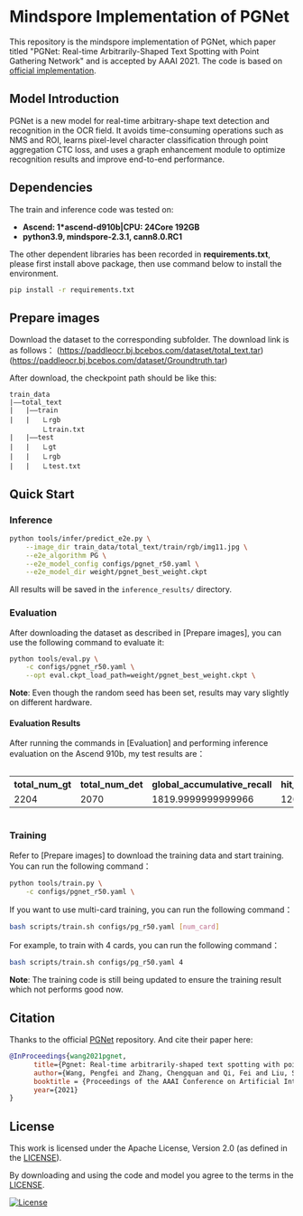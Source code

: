 #  Mindspore Implementation of PGNet

This repository is the mindspore implementation of PGNet, which paper titled "PGNet: Real-time Arbitrarily-Shaped Text Spotting with Point Gathering Network" and is accepted by AAAI 2021. The code is based on [official implementation](https://github.com/PaddlePaddle/PaddleOCR/blob/release/2.6/doc/doc_ch/algorithm_e2e_pgnet.md).

## Model Introduction

PGNet is a new model for real-time arbitrary-shape text detection and recognition in the OCR field. It avoids time-consuming operations such as NMS and ROI, learns pixel-level character classification through point aggregation CTC loss, and uses a graph enhancement module to optimize recognition results and improve end-to-end performance.

## Dependencies

The train and inference code was tested on:

- **Ascend: 1*ascend-d910b|CPU: 24Core 192GB**
- **python3.9, mindspore-2.3.1, cann8.0.RC1**

The other dependent libraries has been recorded in **requirements.txt**, please first install above package, then use command below to install the environment.

```bash
pip install -r requirements.txt
```

## Prepare images

Download the dataset to the corresponding subfolder. The download link is as follows：
(https://paddleocr.bj.bcebos.com/dataset/total_text.tar)
(https://paddleocr.bj.bcebos.com/dataset/Groundtruth.tar)

After download, the checkpoint path should be like this:

```
train_data
|——total_text
|   |——train
|   |   ㇗rgb
        ㇗train.txt
|   |——test
|   |   ㇗gt
|   |   ㇗rgb
|   |   ㇗test.txt
```

## Quick Start

### Inference

```bash
python tools/infer/predict_e2e.py \
    --image_dir train_data/total_text/train/rgb/img11.jpg \
    --e2e_algorithm PG \
    --e2e_model_config configs/pgnet_r50.yaml \
    --e2e_model_dir weight/pgnet_best_weight.ckpt
```

All results will be saved in the `inference_results/` directory.

### Evaluation

After downloading the dataset as described in [Prepare images], you can use the following command to evaluate it:

```bash
python tools/eval.py \
    -c configs/pgnet_r50.yaml \
    --opt eval.ckpt_load_path=weight/pgnet_best_weight.ckpt \
```

**Note**: Even though the random seed has been set, results may vary slightly on different hardware.

#### Evaluation Results

After running the commands in [Evaluation] and performing inference evaluation on the Ascend 910b, my test results are：

<div style="overflow-x: auto;">
    <table>
        <tr>
            <th>total_num_gt</th>
            <th>total_num_det</th>
            <th>global_accumulative_recall</th>
            <th>hit_str_count</th>
            <th>recall</th>
            <th>precision</th>
            <th>f_score</th>
            <th>seqerr</th>
            <th>recall_e2e</th>
            <th>precision_e2e</th>
            <th>f_score_e2e</th>
        </tr>
        <tr>
            <td>2204</td>
            <td>2070</td>
            <td>1819.9999999999966</td>
            <td>1266</td>
            <td>0.8257713248638823</td>
            <td>0.8765217391304333</td>
            <td>0.8503900216750798</td>
            <td>0.3043956043956031</td>
            <td>0.574410163339383</td>
            <td>0.6115942028985507</td>
            <td>0.5924192793635938</td>
        </tr>
    </table>
</div>

### Training

Refer to [Prepare images] to download the training data and start training. You can run the following command：

```bash
python tools/train.py \
    -c configs/pgnet_r50.yaml \
```

If you want to use multi-card training, you can run the following command：

```bash
bash scripts/train.sh configs/pg_r50.yaml [num_card]
```

For example, to train with 4 cards, you can run the following command：

```bash
bash scripts/train.sh configs/pg_r50.yaml 4
```

**Note**: The training code is still being updated to ensure the training result which not performs good now.

## Citation

Thanks to the official [PGNet](https://github.com/PaddlePaddle/PaddleOCR) repository. And cite their paper here:

```bibtex
@InProceedings{wang2021pgnet,
      title={Pgnet: Real-time arbitrarily-shaped text spotting with point gathering network},
      author={Wang, Pengfei and Zhang, Chengquan and Qi, Fei and Liu, Shanshan and Zhang, Xiaoqiang and Lyu, Pengyuan and Han, Junyu and Liu, Jingtuo and Ding, Errui and Shi, Guangming},
      booktitle = {Proceedings of the AAAI Conference on Artificial Intelligence},
      year={2021}
}
```

## License

This work is licensed under the Apache License, Version 2.0 (as defined in the [LICENSE](LICENSE.txt)).

By downloading and using the code and model you agree to the terms in the  [LICENSE](LICENSE.txt).

[![License](https://img.shields.io/badge/License-Apache--2.0-929292)](https://www.apache.org/licenses/LICENSE-2.0)
